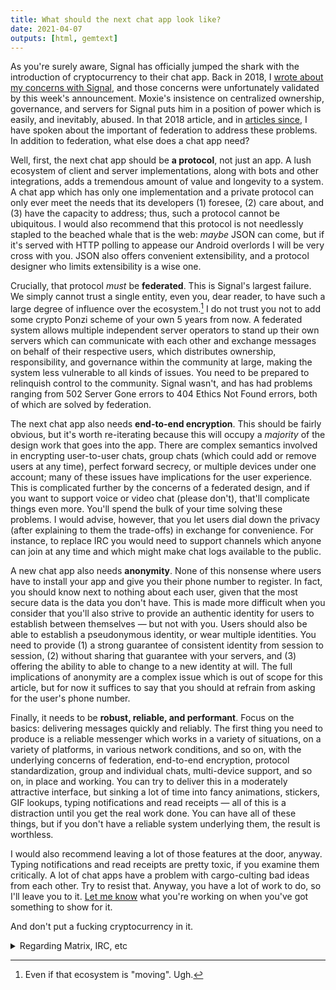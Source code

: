 ```yaml
---
title: What should the next chat app look like?
date: 2021-04-07
outputs: [html, gemtext]
---
```


As you're surely aware, Signal has officially jumped the shark with the
introduction of cryptocurrency to their chat app. Back in 2018, I [wrote about
my concerns with Signal][0], and those concerns were unfortunately validated by
this week's announcement. Moxie's insistence on centralized ownership,
governance, and servers for Signal puts him in a position of power which is
easily, and inevitably, abused. In that 2018 article, and in [articles since][1],
I have spoken about the important of federation to address these problems. In
addition to federation, what else does a chat app need?

[0]: https://drewdevault.com/2018/08/08/Signal.html
[1]: https://drewdevault.com/2020/09/20/The-potential-of-federation.html

Well, first, the next chat app should be **a protocol**, not just an app. A lush
ecosystem of client and server implementations, along with bots and other
integrations, adds a tremendous amount of value and longevity to a system. A
chat app which has only one implementation and a private protocol can only ever
meet the needs that its developers (1) foresee, (2) care about, and (3) have the
capacity to address; thus, such a protocol cannot be ubiquitous. I would also
recommend that this protocol is not needlessly stapled to the beached whale that
is the web: *maybe* JSON can come, but if it's served with HTTP polling to
appease our Android overlords I will be very cross with you. JSON also offers
convenient extensibility, and a protocol designer who limits extensibility is a
wise one.

Crucially, that protocol *must* be **federated**. This is Signal's largest
failure. We simply cannot trust a single entity, even you, dear reader, to have
such a large degree of influence over the ecosystem.[^1] I do not trust you not
to add some crypto Ponzi scheme of your own 5 years from now. A federated system
allows multiple independent server operators to stand up their own servers which
can communicate with each other and exchange messages on behalf of their
respective users, which distributes ownership, responsibility, and governance
within the community at large, making the system less vulnerable to all kinds of
issues. You need to be prepared to relinquish control to the community. Signal
wasn't, and has had problems ranging from 502 Server Gone errors to 404
Ethics Not Found errors, both of which are solved by federation.

[^1]: Even if that ecosystem is "moving". Ugh.

The next chat app also needs **end-to-end encryption**. This should be fairly
obvious, but it's worth re-iterating because this will occupy a *majority* of
the design work that goes into the app. There are complex semantics involved in
encrypting user-to-user chats, group chats (which could add or remove users at
any time), perfect forward secrecy, or multiple devices under one account; many
of these issues have implications for the user experience. This is complicated
further by the concerns of a federated design, and if you want to support voice
or video chat (please don't), that'll complicate things even more. You'll spend
the bulk of your time solving these problems. I would advise, however, that you
let users dial down the privacy (after explaining to them the trade-offs) in
exchange for convenience. For instance, to replace IRC you would need to support
channels which anyone can join at any time and which might make chat logs
available to the public.

A new chat app also needs **anonymity**. None of this nonsense where users have
to install your app and give you their phone number to register. In fact, you
should know next to nothing about each user, given that the most secure data is
the data you don't have. This is made more difficult when you consider that
you'll also strive to provide an authentic identity for users to establish
between themselves &mdash; but not with you. Users should also be able to
establish a pseudonymous identity, or wear multiple identities. You need to
provide (1) a strong guarantee of consistent identity from session to
session, (2) without sharing that guarantee with your servers, and (3) offering
the ability to able to change to a new identity at will. The full implications
of anonymity are a complex issue which is out of scope for this article, but for
now it suffices to say that you should at refrain from asking for the user's
phone number.

Finally, it needs to be **robust, reliable, and performant**. Focus on the
basics: delivering messages quickly and reliably. The first thing you need to
produce is a reliable messenger which works in a variety of situations, on a
variety of platforms, in various network conditions, and so on, with the
underlying concerns of federation, end-to-end encryption, protocol
standardization, group and individual chats, multi-device support, and so on, in
place and working. You can try to deliver this in a moderately attractive
interface, but sinking a lot of time into fancy animations, stickers, GIF
lookups, typing notifications and read receipts &mdash; all of this is a
distraction until you get the real work done. You can have all of these things,
but if you don't have a reliable system underlying them, the result is
worthless.

I would also recommend leaving a lot of those features at the door, anyway.
Typing notifications and read receipts are pretty toxic, if you examine them
critically. A lot of chat apps have a problem with cargo-culting bad ideas from
each other. Try to resist that. Anyway, you have a lot of work to do, so I'll
leave you to it. [Let me know](mailto:sir@cmpwn.com) what you're working on when
you've got something to show for it.

And don't put a fucking cryptocurrency in it.

<details>
  <summary>Regarding Matrix, IRC, etc</summary>
  <p>
    Let's quickly address the present state of the ecosystem. Matrix rates well
    in most of these respects, much better than others. However, their software
    is way too complicated. They are federated, but the software is far from
    reliable or robust, so the ecosystem tends to be centralized because
    Matrix.org are the only ones who have the knowledge and bandwidth to keep it
    up and running. The performance sucks, client and server both, and their UX
    for E2EE is confusing and difficult to use.

  <p>
    It's a good attempt, but too complex and brittle. Also, their bridge
    is a major nuisance to IRC, which biases me against them. Please don't
    integrate your next chat app with IRC; just leave us alone, thanks.

  <p>
    Speaking of IRC, it is still my main chat program, and has been for 15+
    years. The lack of E2EE, which is unacceptable for any new protocol, is not
    important enough to get me to switch to anything else until it presents a
    compelling alternative to IRC.
</details>
